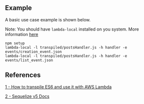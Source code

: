 ## Example

A basic use case example is shown below.

Note: You should have `lambda-local` installed on you system. More information [here](https://www.npmjs.com/package/lambda-local)

    npm setup
    lambda-local -l transpiled/postsHandler.js -h handler -e events/creation_event.json
    lambda-local -l transpiled/postsHandler.js -h handler -e events/list_event.json


## References

[1 - How to transpile ES6 and use it with AWS Lambda](https://medium.com/@tomokazukozuma/how-to-transpile-es6-and-use-it-with-aws-lambda-78da3d7aefe3)

[2 - Sequelize v5 Docs](https://gsequelize.org/v5/)